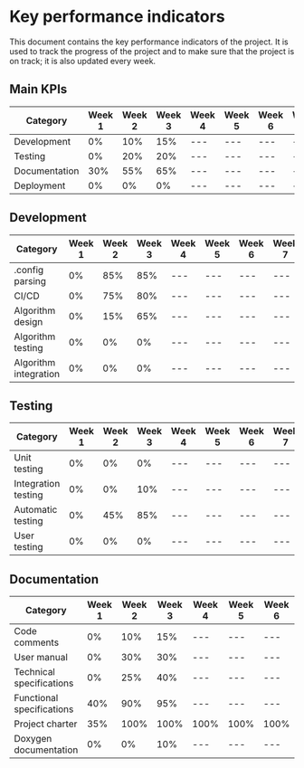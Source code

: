# Key performance indicators

This document contains the key performance indicators of the project. It is used to track the progress of the project and to make sure that the project is on track; it is also updated every week. 

## Main KPIs

|Category|Week 1|Week 2|Week 3|Week 4|Week 5|Week 6|Week 7|Week 8|
|---|---|---|---|---|---|---|---|---|
|Development|0%|10%|15%|---|---|---|---|---|
|Testing|0%|20%|20%|---|---|---|---|---|
|Documentation|30%|55%|65%|---|---|---|---|---|
|Deployment|0%|0%|0%|---|---|---|---|---|


## Development

| Category |Week 1|Week 2|Week 3|Week 4|Week 5|Week 6|Week 7| Week 8 |
|---|---|---|---|---|---|---|---|---|
|.config parsing|0%|85%|85%|---|---|---|---|---|
|CI/CD|0%|75%|80%|---|---|---|---|---|
|Algorithm design|0%|15%|65%|---|---|---|---|---|
|Algorithm testing|0%|0%|0%|---|---|---|---|---|
|Algorithm integration|0%|0%|0%|---|---|---|---|---|


## Testing

|Category|Week 1|Week 2|Week 3|Week 4|Week 5|Week 6|Week 7|Week 8|
|---|---|---|---|---|---|---|---|---|
|Unit testing|0%|0%|0%|---|---|---|---|---|
|Integration testing|0%|0%|10%|---|---|---|---|---|
|Automatic testing|0%|45%|85%|---|---|---|---|---|
|User testing|0%|0%|0%|---|---|---|---|---|


## Documentation

|Category|Week 1|Week 2|Week 3|Week 4|Week 5|Week 6|Week 7|Week 8|
|---|---|---|---|---|---|---|---|---|
|Code comments|0%|10%|15%|---|---|---|---|---|
|User manual|0%|30%|30%|---|---|---|---|---|
|Technical specifications|0%|25%|40%|---|---|---|---|---|
|Functional specifications|40%|90%|95%|---|---|---|---|---|
|Project charter|35%|100%|100%|100%|100%|100%|100%|100%|
|Doxygen documentation|0%|0%|10%|---|---|---|---|---|

